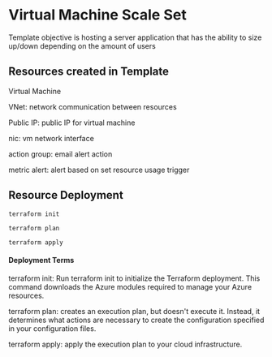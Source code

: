 # Virtual Machine Scale Set
Template objective is hosting a server application that has the ability to size up/down depending on the amount of users

## Resources created in Template

Virtual Machine

VNet: network communication between resources

Public IP: public IP for virtual machine

nic: vm network interface

action group: email alert action

metric alert: alert based on set resource usage trigger


## Resource Deployment

```
terraform init
```

```
terraform plan
```

```
terraform apply
```

#### Deployment Terms
terraform init: Run terraform init to initialize the Terraform deployment. This command downloads the Azure modules required to manage your Azure resources.

terraform plan: creates an execution plan, but doesn't execute it. Instead, it determines what actions are necessary to create the configuration specified in your configuration files.

terraform apply: apply the execution plan to your cloud infrastructure.

